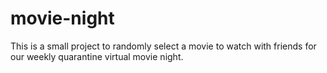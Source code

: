 # movie-night

This is a small project to randomly select a movie to watch with friends for our weekly quarantine virtual movie night. 